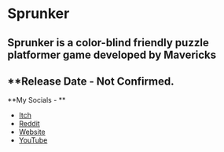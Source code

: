 # Sprunker 
**Sprunker is a color-blind friendly puzzle platformer game developed by Mavericks** 
---
**Release Date - Not Confirmed.
---
**My Socials - ** 
- [Itch](https://maverickscg.itch.io/)
- [Reddit](https://www.reddit.com/user/DankMavericks)
- [Website](maverickscg.github.io)
- [YouTube](https://www.youtube.com/channel/UC-GC41tCMv0TkDx0zddTK7w)
